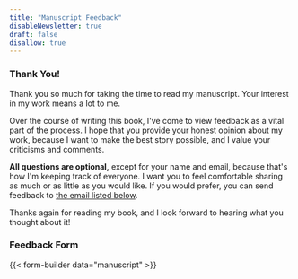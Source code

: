 ```yaml
---
title: "Manuscript Feedback"
disableNewsletter: true
draft: false
disallow: true
---
```


### Thank You!

Thank you so much for taking the time to read my manuscript. Your interest in my work means a lot to me.

Over the course of writing this book, I've come to view feedback as a vital part of the process. I hope that you provide your honest opinion about my work, because I want to make the best story possible, and I value your criticisms and comments.

**All questions are optional,** except for your name and email, because that's how I'm keeping track of everyone. I want you to feel comfortable sharing as much or as little as you would like. If you would prefer, you can send feedback to [the email listed below](#contact-info).

Thanks again for reading my book, and I look forward to hearing what you thought about it!

### Feedback Form

{{< form-builder data="manuscript" >}}
